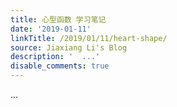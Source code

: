 ```yaml
---
title: 心型函数 学习笔记
date: '2019-01-11'
linkTitle: /2019/01/11/heart-shape/
source: Jiaxiang Li's Blog
description: '  ...'
disable_comments: true
---
```

  ...